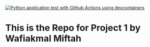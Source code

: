 [![Python application test with Github Actions using devcontainers](https://github.com/nogibjj/repo_wafi/actions/workflows/main.yml/badge.svg?branch=main)](https://github.com/nogibjj/repo_wafi/actions/workflows/main.yml)
# This is the Repo for Project 1 by Wafiakmal Miftah
